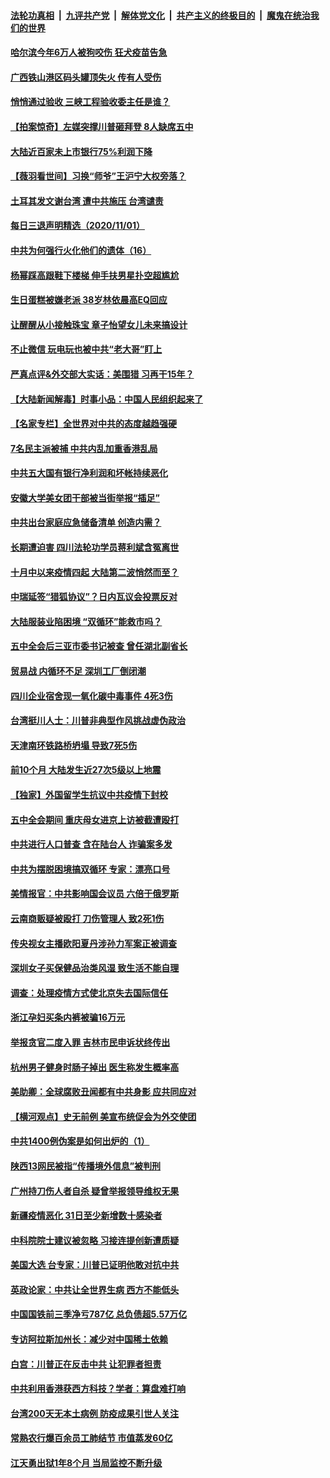 ####  [法轮功真相](../../../../basic/blob/master/README.md?t=11021901) &nbsp;|&nbsp; [九评共产党](../../../../9ping.md/blob/master/README.md?t=11021901) &nbsp;|&nbsp; [解体党文化](../../../../jtdwh.md/blob/master/README.md?t=11021901)  &nbsp;|&nbsp; [共产主义的终极目的](../../../../gczydzjmd.md/blob/master/README.md?t=11021901) &nbsp;|&nbsp; [魔鬼在统治我们的世界](../../../../mgztzwmdsj.md/blob/master/README.md?t=11021901) 

#### [哈尔滨今年6万人被狗咬伤 狂犬疫苗告急](../pages/nsc413/n12519419.md?t=11021901) 

#### [广西铁山港区码头罐顶失火 传有人受伤](../pages/nsc413/n12519081.md?t=11021901) 

#### [悄悄通过验收 三峡工程验收委主任是谁？](../pages/nsc413/n12518949.md?t=11021901) 

#### [【拍案惊奇】左媒突撑川普砸拜登 8人缺席五中](../pages/nsc413/n12518877.md?t=11021901) 

#### [大陆近百家未上市银行75%利润下降](../pages/nsc413/n12518406.md?t=11021901) 

#### [【薇羽看世间】习换“师爷”王沪宁大权旁落？](../pages/nsc413/n12517923.md?t=11021901) 

#### [土耳其发文谢台湾 遭中共施压 台湾谴责](../pages/nsc413/n12518539.md?t=11021901) 

#### [每日三退声明精选（2020/11/01）](../pages/nsc413/n12518809.md?t=11021901) 


#### [中共为何强行火化他们的遗体（16）](../pages/nsc413/n12518574.md?t=11021901) 

#### [杨幂踩高跟鞋下楼梯 伸手扶男星扑空超尴尬](../pages/nsc413/n12518151.md?t=11021901) 

#### [生日蛋糕被嫌老派 38岁林依晨高EQ回应](../pages/nsc413/n12518017.md?t=11021901) 

#### [让醒醒从小接触珠宝 章子怡望女儿未来搞设计](../pages/nsc413/n12517909.md?t=11021901) 

#### [不止微信 玩电玩也被中共“老大哥”盯上](../pages/nsc413/n12515961.md?t=11021901) 

#### [严真点评&外交部大实话：美围猎 习再干15年？](../pages/nsc413/n12517543.md?t=11021901) 

#### [【大陆新闻解毒】时事小品：中国人民组织起来了](../pages/nsc413/n12517575.md?t=11021901) 

#### [【名家专栏】全世界对中共的态度越趋强硬](../pages/nsc413/n12517018.md?t=11021901) 

#### [7名民主派被捕 中共内乱加重香港乱局](../pages/nsc413/n12518162.md?t=11021901) 

#### [中共五大国有银行净利润和坏帐持续恶化](../pages/nsc413/n12518063.md?t=11021901) 

#### [安徽大学美女团干部被当街举报“插足”](../pages/nsc413/n12518041.md?t=11021901) 

#### [中共出台家庭应急储备清单 创造内需？](../pages/nsc413/n12517869.md?t=11021901) 

#### [长期遭迫害 四川法轮功学员蒋利斌含冤离世](../pages/nsc413/n12517353.md?t=11021901) 

#### [十月中以来疫情四起 大陆第二波悄然而至？](../pages/nsc413/n12517852.md?t=11021901) 

#### [中瑞延签“猎狐协议”？日内瓦议会投票反对](../pages/nsc413/n12517672.md?t=11021901) 

#### [大陆服装业陷困境 “双循环”能救市吗？](../pages/nsc413/n12517815.md?t=11021901) 

#### [五中全会后三亚市委书记被查 曾任湖北副省长](../pages/nsc413/n12517513.md?t=11021901) 

#### [贸易战 内循环不足 深圳工厂倒闭潮](../pages/nsc413/n12517366.md?t=11021901) 

#### [四川企业宿舍现一氧化碳中毒事件 4死3伤](../pages/nsc413/n12517392.md?t=11021901) 

#### [台湾挺川人士：川普非典型作风挑战虚伪政治](../pages/nsc413/n12517295.md?t=11021901) 

#### [天津南环铁路桥坍塌 导致7死5伤](../pages/nsc413/n12517368.md?t=11021901) 

#### [前10个月 大陆发生近27次5级以上地震](../pages/nsc413/n12517274.md?t=11021901) 

#### [【独家】外国留学生抗议中共疫情下封校](../pages/nsc413/n12511013.md?t=11021901) 

#### [五中全会期间 重庆母女进京上访被截遭殴打](../pages/nsc413/n12517278.md?t=11021901) 

#### [中共进行人口普查 含在陆台人 诈骗案多发](../pages/nsc413/n12517232.md?t=11021901) 

#### [中共为摆脱困境搞双循环 专家：漂亮口号](../pages/nsc413/n12517225.md?t=11021901) 

#### [美情报官：中共影响国会议员 六倍于俄罗斯](../pages/nsc413/n12506739.md?t=11021901) 

#### [云南商贩疑被殴打 刀伤管理人 致2死1伤](../pages/nsc413/n12517208.md?t=11021901) 


#### [传央视女主播欧阳夏丹涉孙力军案正被调查](../pages/nsc413/n12517075.md?t=11021901) 

#### [深圳女子买保健品治类风湿 致生活不能自理](../pages/nsc413/n12517081.md?t=11021901) 

#### [调查：处理疫情方式使北京失去国际信任](../pages/nsc413/n12509782.md?t=11021901) 

#### [浙江孕妇买条内裤被骗16万元](../pages/nsc413/n12517042.md?t=11021901) 

#### [举报贪官二度入罪 吉林市民申诉状终传出](../pages/nsc413/n12517008.md?t=11021901) 

#### [杭州男子健身时肠子掉出 医生称发生概率高](../pages/nsc413/n12517016.md?t=11021901) 

#### [美助卿：全球腐败丑闻都有中共身影 应共同应对](../pages/nsc413/n12516824.md?t=11021901) 

#### [【横河观点】史无前例 美宣布统促会为外交使团](../pages/nsc413/n12516388.md?t=11021901) 

#### [中共1400例伪案是如何出炉的（1）](../pages/nsc413/n12516469.md?t=11021901) 

#### [陕西13网民被指“传播境外信息”被判刑](../pages/nsc413/n12516399.md?t=11021901) 

#### [广州持刀伤人者自杀 疑曾举报领导维权无果](../pages/nsc413/n12516076.md?t=11021901) 

#### [新疆疫情恶化 31日至少新增数十感染者](../pages/nsc413/n12516306.md?t=11021901) 

#### [中科院院士建议被忽略 习接连提创新遭质疑](../pages/nsc413/n12516082.md?t=11021901) 

#### [美国大选 台专家：川普已证明他敢对抗中共](../pages/nsc413/n12515899.md?t=11021901) 

#### [英政论家：中共让全世界生病 西方不能低头](../pages/nsc413/n12516252.md?t=11021901) 

#### [中国国铁前三季净亏787亿 总负债超5.57万亿](../pages/nsc413/n12516045.md?t=11021901) 

#### [专访阿拉斯加州长：减少对中国稀土依赖](../pages/nsc413/n12514183.md?t=11021901) 

#### [白宫：川普正在反击中共 让犯罪者担责](../pages/nsc413/n12516084.md?t=11021901) 

#### [中共利用香港获西方科技？学者：算盘难打响](../pages/nsc413/n12516000.md?t=11021901) 

#### [台湾200天无本土病例 防疫成果引世人关注](../pages/nsc413/n12515923.md?t=11021901) 

#### [常熟农行爆百余员工肺结节 市值蒸发60亿](../pages/nsc413/n12515883.md?t=11021901) 

#### [江天勇出狱1年8个月 当局监控不断升级](../pages/nsc413/n12515582.md?t=11021901) 

